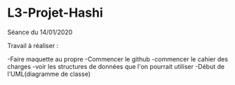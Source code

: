 # L3-Projet-Hashi

Séance du 14/01/2020

Travail à réaliser :

  -Faire maquette au propre
  -Commencer le github
  -commencer le cahier des charges
  -voir les structures de données que l'on pourrait utiliser
  -Début de l'UML(diagramme de classe)
  
 
